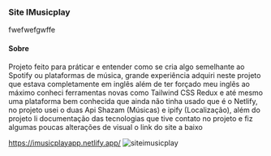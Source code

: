 <h3>Site IMusicplay</h3>

<p>fwefwefgwffe</p>





<h4>Sobre</h4>
<p>Projeto feito para práticar e entender como se cria algo semelhante ao Spotify ou plataformas de música, grande experiência adquiri neste projeto que estava completamente em inglês além de ter forçado meu inglês ao máximo conheci ferramentas novas como  Tailwind CSS Redux e até mesmo uma plataforma bem conhecida que ainda não tinha usado que é o Netlify, no projeto usei o duas Api Shazam (Músicas) e ipify (Localização), além do projeto li documentação das tecnologias que tive contato no projeto e fiz algumas poucas alterações de visual o link do site a baixo</p>




https://imusicplayapp.netlify.app/
![siteimusicplay](https://user-images.githubusercontent.com/97806169/192648860-005bf655-f764-4eae-b7c9-6d3b15e82d20.png)
